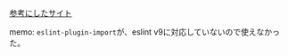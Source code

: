[参考にしたサイト](https://zenn.dev/kazukix/articles/react-setup-2024)

memo: `eslint-plugin-import`が、eslint v9に対応していないので使えなかった。
